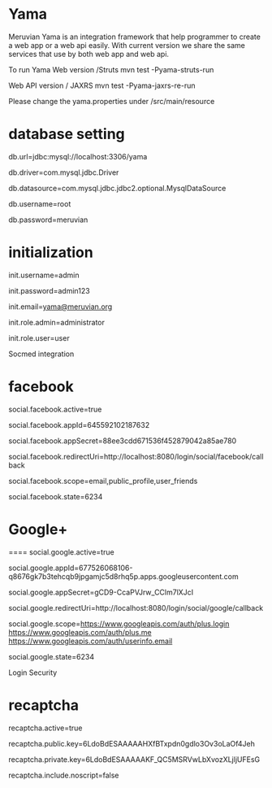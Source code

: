 Yama
====

Meruvian Yama is an integration framework that help programmer to create a web app or a web api easily. With current version we share the same services that use by both web app and web api.

To run Yama
Web version /Struts
mvn test -Pyama-struts-run

Web API version / JAXRS
mvn test -Pyama-jaxrs-re-run

Please change the yama.properties under /src/main/resource
# database setting
db.url=jdbc:mysql://localhost:3306/yama

db.driver=com.mysql.jdbc.Driver

db.datasource=com.mysql.jdbc.jdbc2.optional.MysqlDataSource

db.username=root

db.password=meruvian

# initialization
init.username=admin

init.password=admin123

init.email=yama@meruvian.org

init.role.admin=administrator

init.role.user=user

Socmed integration 
# facebook
social.facebook.active=true

social.facebook.appId=645592102187632

social.facebook.appSecret=88ee3cdd671536f452879042a85ae780

social.facebook.redirectUri=http://localhost:8080/login/social/facebook/callback

social.facebook.scope=email,public_profile,user_friends

social.facebook.state=6234

# Google+
====
social.google.active=true

social.google.appId=677526068106-q8676gk7b3tehcqb9jpgamjc5d8rhq5p.apps.googleusercontent.com

social.google.appSecret=gCD9-CcaPVJrw_CClm7lXJcI

social.google.redirectUri=http://localhost:8080/login/social/google/callback

social.google.scope=https://www.googleapis.com/auth/plus.login https://www.googleapis.com/auth/plus.me https://www.googleapis.com/auth/userinfo.email

social.google.state=6234

Login Security
# recaptcha
recaptcha.active=true

recaptcha.public.key=6LdoBdESAAAAAHXfBTxpdn0gdlo3Ov3oLaOf4Jeh

recaptcha.private.key=6LdoBdESAAAAAKF_QC5MSRVwLbXvozXLjljUFEsG

recaptcha.include.noscript=false



